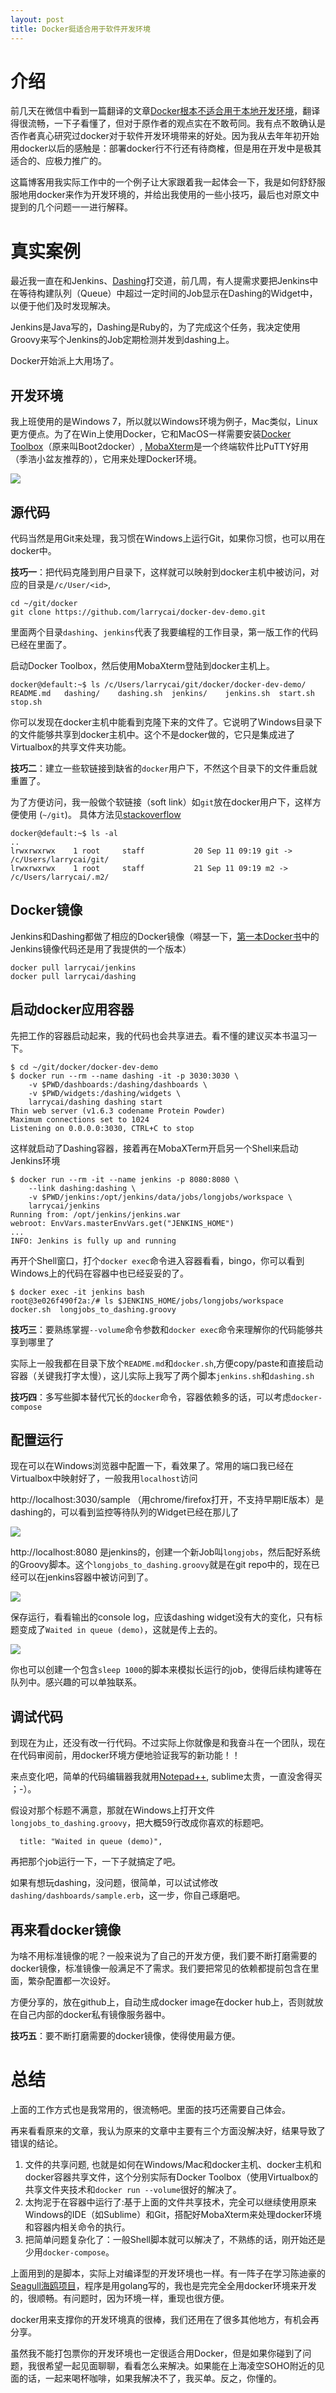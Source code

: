```yaml
---
layout: post
title: Docker挺适合用于软件开发环境
---
```

# 介绍 #

前几天在微信中看到一篇翻译的文章[Docker根本不适合用于本地开发环境](http://dockone.io/article/660)，翻译得很流畅，一下子看懂了，但对于原作者的观点实在不敢苟同。我有点不敢确认是否作者真心研究过docker对于软件开发环境带来的好处。因为我从去年年初开始用docker以后的感触是：部署docker行不行还有待商榷，但是用在开发中是极其适合的、应极力推广的。

这篇博客用我实际工作中的一个例子让大家跟着我一起体会一下，我是如何舒舒服服地用docker来作为开发环境的，并给出我使用的一些小技巧，最后也对原文中提到的几个问题一一进行解释。

# 真实案例 #

最近我一直在和Jenkins、[Dashing](dashing.io)打交道，前几周，有人提需求要把Jenkins中在等待构建队列（Queue）中超过一定时间的Job显示在Dashing的Widget中，以便于他们及时发现解决。

Jenkins是Java写的，Dashing是Ruby的，为了完成这个任务，我决定使用Groovy来写个Jenkins的Job定期检测并发到dashing上。

Docker开始派上大用场了。

## 开发环境 ##
我上班使用的是Windows 7，所以就以Windows环境为例子，Mac类似，Linux更方便点。为了在Win上使用Docker，它和MacOS一样需要安装[Docker Toolbox](https://www.docker.com/toolbox)（原来叫Boot2docker）, [MobaXterm](http://mobaxterm.mobatek.net/)是一个终端软件比PuTTY好用（季浩小盆友推荐的），它用来处理Docker环境。

![](https://www.docker.com/sites/default/files/products/tbox.jpg)

## 源代码 ##

代码当然是用Git来处理，我习惯在Windows上运行Git，如果你习惯，也可以用在docker中。


**技巧一**：把代码克隆到用户目录下，这样就可以映射到docker主机中被访问，对应的目录是`/c/User/<id>`,

	cd ~/git/docker
    git clone https://github.com/larrycai/docker-dev-demo.git

里面两个目录`dashing`、`jenkins`代表了我要编程的工作目录，第一版工作的代码已经在里面了。

启动Docker Toolbox，然后使用MobaXterm登陆到docker主机上。

	docker@default:~$ ls /c/Users/larrycai/git/docker/docker-dev-demo/
	README.md   dashing/    dashing.sh  jenkins/    jenkins.sh  start.sh    stop.sh

你可以发现在docker主机中能看到克隆下来的文件了。它说明了Windows目录下的文件能够共享到docker主机中。这个不是docker做的，它只是集成进了Virtualbox的共享文件夹功能。


**技巧二**：建立一些软链接到缺省的`docker`用户下，不然这个目录下的文件重启就重置了。

为了方便访问，我一般做个软链接（soft link）如`git`放在docker用户下，这样方便使用 (`~/git`)。 具体方法见[stackoverflow](http://stackoverflow.com/questions/26639968/boot2docker-startup-script-to-mount-local-shared-folder-with-host/) 

	docker@default:~$ ls -al
	..
	lrwxrwxrwx    1 root     staff           20 Sep 11 09:19 git -> /c/Users/larrycai/git/
	lrwxrwxrwx    1 root     staff           21 Sep 11 09:19 m2 -> /c/Users/larrycai/.m2/

## Docker镜像 ##

Jenkins和Dashing都做了相应的Docker镜像（嘚瑟一下，[第一本Docker书](http://book.douban.com/subject/26285268/)中的Jenkins镜像代码还是用了我提供的一个版本）

	docker pull larrycai/jenkins
	docker pull larrycai/dashing

## 启动docker应用容器 ##

先把工作的容器启动起来，我的代码也会共享进去。看不懂的建议买本书温习一下。

	$ cd ~/git/docker/docker-dev-demo
	$ docker run --rm --name dashing -it -p 3030:3030 \
		-v $PWD/dashboards:/dashing/dashboards \
		-v $PWD/widgets:/dashing/widgets \
		larrycai/dashing dashing start
	Thin web server (v1.6.3 codename Protein Powder)
	Maximum connections set to 1024
	Listening on 0.0.0.0:3030, CTRL+C to stop

这样就启动了Dashing容器，接着再在MobaXTerm开启另一个Shell来启动Jenkins环境

	$ docker run --rm -it --name jenkins -p 8080:8080 \
		--link dashing:dashing \
		-v $PWD/jenkins:/opt/jenkins/data/jobs/longjobs/workspace \
	 	larrycai/jenkins
	Running from: /opt/jenkins/jenkins.war
	webroot: EnvVars.masterEnvVars.get("JENKINS_HOME")
	...
	INFO: Jenkins is fully up and running

再开个Shell窗口，打个`docker exec`命令进入容器看看，bingo，你可以看到Windows上的代码在容器中也已经妥妥的了。

	$ docker exec -it jenkins bash
	root@3e026f490f2a:/# ls $JENKINS_HOME/jobs/longjobs/workspace
	docker.sh  longjobs_to_dashing.groovy

**技巧三**：要熟练掌握`--volume`命令参数和`docker exec`命令来理解你的代码能够共享到哪里了

实际上一般我都在目录下放个`README.md`和`docker.sh`,方便copy/paste和直接启动容器（关键我打字太慢），这儿实际上我写了两个脚本`jenkins.sh`和`dashing.sh`

**技巧四**：多写些脚本替代冗长的`docker`命令，容器依赖多的话，可以考虑`docker-compose`

## 配置运行 ##

现在可以在Windows浏览器中配置一下，看效果了。常用的端口我已经在Virtualbox中映射好了，一般我用`localhost`访问

http://localhost:3030/sample （用chrome/firefox打开，不支持早期IE版本）是dashing的，可以看到监控等待队列的Widget已经在那儿了

![](http://www.larrycaiyu.com/images/docker-dev-demo-2.png)

http://localhost:8080 是jenkins的，创建一个新Job叫`longjobs`，然后配好系统的Groovy脚本。这个`longjobs_to_dashing.groovy`就是在git repo中的，现在已经可以在jenkins容器中被访问到了。

![](http://www.larrycaiyu.com/images/docker-dev-demo-1.png)

保存运行，看看输出的console log，应该dashing widget没有大的变化，只有标题变成了`Waited in queue (demo)`，这就是传上去的。

![](http://www.larrycaiyu.com/images/docker-dev-demo-3.png)

你也可以创建一个包含`sleep 1000`的脚本来模拟长运行的job，使得后续构建等在队列中。感兴趣的可以单独联系。

## 调试代码 ##

到现在为止，还没有改一行代码。不过实际上你就像是和我奋斗在一个团队，现在在代码审阅前，用docker环境方便地验证我写的新功能！！

来点变化吧，简单的代码编辑器我就用[Notepad++](https://notepad-plus-plus.org/), sublime太贵，一直没舍得买 ；-）。

假设对那个标题不满意，那就在Windows上打开文件`longjobs_to_dashing.groovy`，把大概59行改成你喜欢的标题吧。

	  title: "Waited in queue (demo)",

再把那个job运行一下，一下子就搞定了吧。

如果有想玩dashing，没问题，很简单，可以试试修改`dashing/dashboards/sample.erb`，这一步，你自己琢磨吧。

## 再来看docker镜像 ##

为啥不用标准镜像的呢？一般来说为了自己的开发方便，我们要不断打磨需要的docker镜像，标准镜像一般满足不了需求。我们要把常见的依赖都提前包含在里面，繁杂配置都一次设好。

方便分享的，放在github上，自动生成docker image在docker hub上，否则就放在自己内部的docker私有镜像服务器中。

**技巧五**：要不断打磨需要的docker镜像，使得使用最方便。

# 总结 #

上面的工作方式也是我常用的，很流畅吧。里面的技巧还需要自己体会。

再来看看原来的文章，我认为原来的文章中主要有三个方面没解决好，结果导致了错误的结论。

1. 文件的共享问题, 也就是如何在Windows/Mac和docker主机、docker主机和docker容器共享文件，这个分别实际有Docker Toolbox（使用Virtualbox的共享文件夹技术和`docker run --volume`很好的解决了。
2. 太拘泥于在容器中运行了:基于上面的文件共享技术，完全可以继续使用原来Windows的IDE（如Sublime）和Git，搭配好MobaXterm来处理docker环境和容器内相关命令的执行。
3. 把简单问题复杂化了：一般Shell脚本就可以解决了，不熟练的话，刚开始还是少用`docker-compose`。

上面用到的是脚本，实际上对编译型的开发环境也一样。有一阵子在学习陈迪豪的[Seagull海鸥项目](https://github.com/tobegit3hub/seagull)，程序是用golang写的，我也是完完全全用docker环境来开发的，很顺畅。有问题时，因为环境一样，重现也很方便。

docker用来支撑你的开发环境真的很棒，我们还用在了很多其他地方，有机会再分享。

虽然我不能打包票你的开发环境也一定很适合用Docker，但是如果你碰到了问题，我很希望一起见面聊聊，看看怎么来解决。如果能在上海凌空SOHO附近的见面的话，一起来喝杯咖啡，如果我解决不了，我买单。反之，你懂的。



